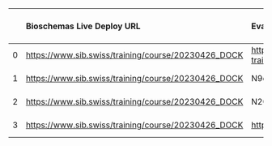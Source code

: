 |    | Bioschemas Live Deploy URL                          | Evaluated entity                                                     | Reference profile                                            | Is valid   |   Nb errors |   Nb warnings | Is the latest profile   | Is deprecated profile   |
|---:|:----------------------------------------------------|:---------------------------------------------------------------------|:-------------------------------------------------------------|:-----------|------------:|--------------:|:------------------------|:------------------------|
|  0 | https://www.sib.swiss/training/course/20230426_DOCK | https://sib-swiss.github.io/containers-introduction-training/latest/ | https://bioschemas.org/profiles/TrainingMaterial/1.0-RELEASE | True       |           0 |             8 | True                    | False                   |
|  1 | https://www.sib.swiss/training/course/20230426_DOCK | N9e3e6a0183c040d8a395e403c01cf43d                                    | https://bioschemas.org/profiles/Course/1.0-RELEASE           | True       |           0 |             8 | True                    | False                   |
|  2 | https://www.sib.swiss/training/course/20230426_DOCK | N204e288a7c874e1989077087afbd86f1                                    | https://bioschemas.org/profiles/Course/1.0-RELEASE           | True       |           0 |             8 | True                    | False                   |
|  3 | https://www.sib.swiss/training/course/20230426_DOCK | https://www.sib.swiss/training/course/20230426_DOCK                  | https://bioschemas.org/profiles/CourseInstance/1.0-RELEASE   | True       |           0 |             0 | True                    | False                   |